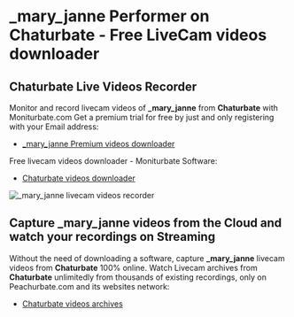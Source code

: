 # _mary_janne Performer on Chaturbate - Free LiveCam videos downloader

## Chaturbate Live Videos Recorder

Monitor and record livecam videos of **_mary_janne** from **Chaturbate** with Moniturbate.com
Get a premium trial for free by just and only registering with your Email address:
* [_mary_janne Premium videos downloader](https://moniturbate.com/request-demo-licence-key.html)

Free livecam videos downloader - Moniturbate Software:
* [Chaturbate videos downloader](https://moniturbate.com/moniturbate-download-software.html)

![_mary_janne livecam videos recorder](https://peachurnet.com/templates/moniturbate-software.png)


## Capture _mary_janne videos from the Cloud and watch your recordings on Streaming

Without the need of downloading a software, capture **_mary_janne** livecam videos from **Chaturbate** 100% online.
Watch Livecam archives from **Chaturbate** unlimitedly from thousands of existing recordings, only on Peachurbate.com and its websites network:
* [Chaturbate videos archives](https://peachurnet.com/)